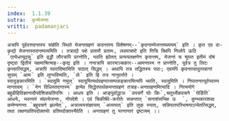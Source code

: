 ```yaml
---
index:  1.1.39
sutra:  कृन्मेजन्तः
vritti:  padamanjari
---
```


	अत्रापि पूर्ववत्तदन्तस्य संज्ञेति स्थिते मेजन्तग्रहणं कदन्तस्य विशेषणम्--`कृदन्तम्मेजन्तमब्ययम्` इति । कृत एव वा-कृद्यो मेजन्तस्तदन्तमव्यमिति । तत्राद्यो पक्षे प्रतामौ प्रतामः, लवमाचष्टे इति णिचि क्विपि णिलोपे ऊठि `एत्येधत्यूठ्सु` इति वृद्धौ लौरत्रापि प्राप्नोति, भवति ह्योतत् प्रत्ययलक्षणेन कृदन्तम्, मेजन्तं च श्रूयत इतीमं दोषं दृष्ट्वा द्वितीयं पक्षमाश्रित्याह--कृद्य इति । नन्वत्रापि कारयाञ्चकार--आमन्तस्य न प्राप्नोति, पूर्वत्र तु लिटः कृत्त्वात्सिद्धम्, अत्रापि स्वरादिष्वामिति पाठात् सिद्धम् । अथापि तत्र तद्धितस्य पाठः; एवमपि कृदन्तत्वादुत्पन्नानां सुपाम् `आमः` इति लुग्भविष्यति, `लेः` इति हि तत्र नानुवर्त्तते ।
	स्वादुङ्कारमिति । `स्वादुमि णमुल्` स्वादुमित्यर्थग्रहणात्सम्पन्नङ्कारमित्यपि भवति, स्वादुमिति । निपातनात्पूर्वपदस्य मान्तत्वम् । `येन विधिस्तदन्तस्य` इत्येव सिद्धेरपार्थकमन्तग्रहणं तत्राह-अन्तग्रहणमित्यादि । नित्ययोगे बहुव्रीहिविज्ञानादौपदेशिकप्रतिपत्तिः । आधय इति । आङ्पूर्वाद्धाञः `उपसर्गे घोः किः`,चतुर्थ्येकवचने `घेर्ङिति` आधये, भवत्ययं संप्रत्येजन्तः, नोपदेशे । एवं चिकीर्षवे-करोतेः सन्नन्तात् `सनाशंसभिक्ष उः	`, कुम्भकारशब्दः कर्मण्यणन्तः `बहुवचने झल्येत्`, अत्राव्ययसंज्ञायाम् `अव्ययात्` इति लुक् स्यात्, सन्निपातपरिभाषयाऽप्येतत्सिद्धम्, तथा लक्षणप्रतिपदोक्तयोः प्रतिपदोक्तस्यैवेति । अन्तग्रहणं तु यत्नान्तरं द्रष्टव्यम् ।।

